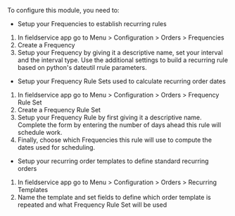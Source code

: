 To configure this module, you need to:

- Setup your Frequencies to establish recurring rules

1.  In fieldservice app go to Menu \> Configuration \> Orders \>
    Frequencies
2.  Create a Frequency
3.  Setup your Frequency by giving it a descriptive name, set your
    interval and the interval type. Use the additional settings to build
    a recurring rule based on python's dateutil rrule parameters.

- Setup your Frequency Rule Sets used to calculate recurring order dates

1.  In fieldservice app go to Menu \> Configuration \> Orders \>
    Frequency Rule Set
2.  Create a Frequency Rule Set
3.  Setup your Frequency Rule by first giving it a descriptive name.
    Complete the form by entering the number of days ahead this rule
    will schedule work.
4.  Finally, choose which Frequencies this rule will use to compute the
    dates used for scheduling.

- Setup your recurring order templates to define standard recurring
  orders

1.  In fieldservice app go to Menu \> Configuration \> Orders \>
    Recurring Templates
2.  Name the template and set fields to define which order template is
    repeated and what Frequency Rule Set will be used
